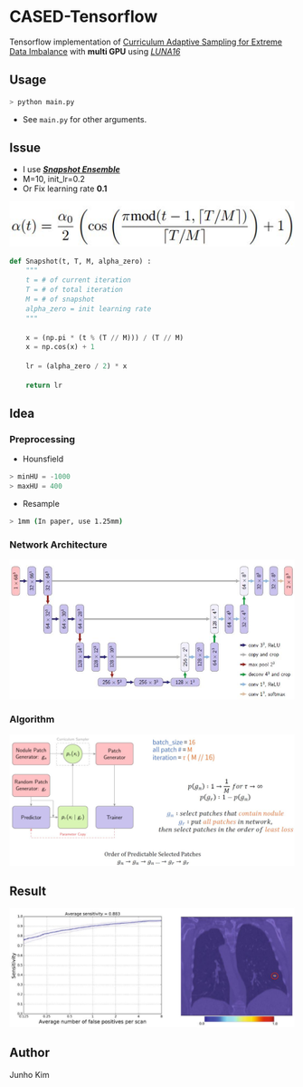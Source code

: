 # CASED-Tensorflow
Tensorflow implementation of [Curriculum Adaptive Sampling for Extreme Data Imbalance](https://www.researchgate.net/publication/319461093_CASED_Curriculum_Adaptive_Sampling_for_Extreme_Data_Imbalance) with **multi GPU** using [*LUNA16*](https://luna16.grand-challenge.org/)

## Usage
```python
> python main.py
```
* See `main.py` for other arguments.

## Issue
* I use ***[Snapshot Ensemble](https://arxiv.org/pdf/1704.00109.pdf)***
* M=10, init_lr=0.2
* Or Fix learning rate **0.1**

![snapshot](./assests/lr.JPG)
```python
def Snapshot(t, T, M, alpha_zero) :
    """
    t = # of current iteration
    T = # of total iteration
    M = # of snapshot
    alpha_zero = init learning rate
    """

    x = (np.pi * (t % (T // M))) / (T // M)
    x = np.cos(x) + 1

    lr = (alpha_zero / 2) * x

    return lr
 ```

## Idea
### Preprocessing
* Hounsfield
```python
> minHU = -1000
> maxHU = 400
```

* Resample
```bash
> 1mm (In paper, use 1.25mm)
```

### Network Architecture
![network](./assests/network.JPG)

### Algorithm
![framework](./assests/framework.JPG)

## Result
![result2](./assests/result2.JPG)


## Author
Junho Kim
